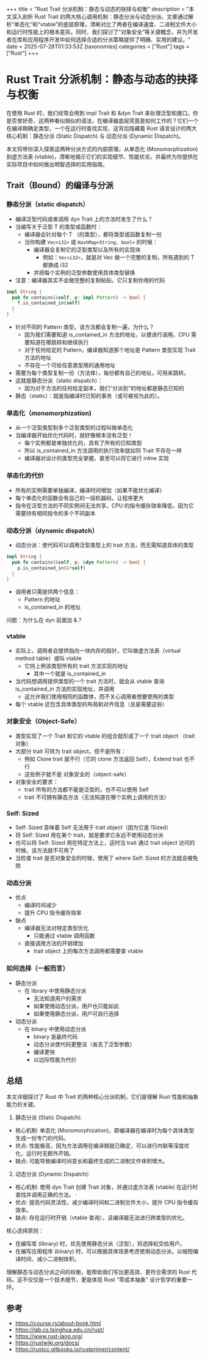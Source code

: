 +++
title = "Rust Trait 分派机制：静态与动态的抉择与权衡"
description = "本文深入剖析 Rust Trait 的两大核心调用机制：静态分派与动态分派。文章通过解析“单态化”和“vtable”的底层原理，清晰对比了两者在编译速度、二进制文件大小和运行时性能上的根本差异。同时，我们探讨了“对象安全”等关键概念，并为开发者在库和应用程序开发中如何选择合适的分派策略提供了明确、实用的建议。"
date = 2025-07-28T01:33:53Z
[taxonomies]
categories = ["Rust"]
tags = ["Rust"]
+++

<!-- more -->

# Rust Trait 分派机制：静态与动态的抉择与权衡

在使用 Rust 时，我们经常会用到 impl Trait 和 &dyn Trait 来处理泛型和接口。你是否曾好奇，这两种看似相似的语法，在编译器底层究竟是如何工作的？它们一个在编译期确定类型，一个在运行时查找实现，这背后隐藏着 Rust 语言设计的两大核心机制：静态分派 (Static Dispatch) 与 动态分派 (Dynamic Dispatch)。

本文将带你深入探索这两种分派方式的内部原理，从单态化 (Monomorphization) 到虚方法表 (vtable)，清晰地揭示它们的实现细节、性能优劣，并最终为你提供在实际项目中如何做出明智选择的实用指南。

## Trait（Bound）的编译与分派

### 静态分派（static dispatch）

- 编译泛型代码或者调用 dyn Trait 上的方法时发生了什么？
- 当编写关于泛型 T 的类型或函数时：
  - 编译器会针对每个 T （的类型），都将类型或函数复制一份
  - 当你构建 `Vec<i32>` 或 `HashMap<String, bool>` 的时候：
    - 编译器会复制它的泛型类型以及所有的实现块
      - 例如：`Vec<i32>`，就是对 Vec 做一个完整的复制，所有遇到的 T 都换成 i32
    - 并把每个实例的泛型参数使用具体类型替换
- 注意：编译器其实不会做完整的复制粘贴，它只复制你用的代码

```rust
impl String {
  pub fn contains(&self, p: impl Pattern) -> bool {
    f.is_contained_in(self)
  }
}
```

- 针对不同的 Pattern 类型，该方法都会复制一遍，为什么？
  - 因为我们需要知道 is_contained_in 方法的地址，以便进行调用。CPU 需要知道在哪跳转和继续执行
  - 对于任何给定的 Pattern，编译器知道那个地址是 Pattern 类型实现 Trait 方法的地址
  - 不存在一个可给任意类型用的通用地址
- 需要为每个类型复制一份（方法体），每份都有自己的地址，可用来跳转。
- 这就是静态分派（static dispatch）：
  - 因为对于方法的任何给定副本，我们“分派到”的地址都是静态已知的
- 静态（static）：就是指编译时已知的事务（或可被视为此的）。

### 单态化（monomorphization)

- 从一个泛型类型到多个泛型类型的过程叫做单态化
- 当编译器开始优化代码时，就好像根本没有泛型！
  - 每个实例都是单独优化的，具有了所有的已知类型
  - 所以 is_contained_in 方法调用的执行效率就如同 Trait 不存在一样
  - 编译器对设计的类型完全掌握，甚至可以将它进行 inline 实现

### 单态化的代价

- 所有的实例需要单独编译，编译时间增加（如果不能优化编译）
- 每个单态化的函数会有自己的一段机器码，让程序更大
- 指令在泛型方法的不同实例间无法共享，CPU 的指令缓存效率降低，因为它需要持有相同指令的多个不同副本

### 动态分派（dynamic dispatch）

- 动态分派：使代码可以调用泛型类型上的 trait 方法，而无需知道具体的类型

```rust
impl String {
  pub fn contains(&self, p: &dyn Pattern) -> bool {
    p.is_contained_in(&*self)
  }
}
```

- 调用者只需提供两个信息：
  - Pattern 的地址
  - is_contained_in 的地址

问题：为什么在 dyn 前面加 &？

### vtable

- 实际上，调用者会提供指向一块内存的指针，它叫做虚方法表（virtual method table）或叫 vtable
  - 它持上例该类型所有的 trait 方法实现的地址
    - 其中一个就是 is_contained_in
- 当代码想调用提供类型的一个 trait 方法时，就会从 vtable 查询 is_contained_in 方法的实现地址，并调用
  - 这允许我们使用相同的函数体，而不关心调用者想要使用的类型
- 每个 vtable 还包含具体类型的布局和对齐信息（总是需要这些）

### 对象安全（Object-Safe）

- 类型实现了一个 Trait 和它的 vtable 的组合就形成了一个 trait object （trait 对象）
- 大部分 trait 可转为 trait object，但不是所有：
  - 例如 Clone trait 就不行（它的 clone 方法返回 Self），Extend trait 也不行
  - 这些例子就不是 对象安全的（object-safe）
- 对象安全的要求：
  - trait 所有的方法都不能是泛型的，也不可以使用 Self
  - trait 不可拥有静态方法（无法知道在哪个实例上调用的方法）

### Self: Sized

- Self: Sized 意味着 Self 无法用于 trait object（因为它是 !Sized）
- 将 Self: Sized 用在某个 trait，就是要求它永远不使用动态分派
- 也可以将 Self: Sized 用在特定方法上，这时当 trait 通过 trait object 访问的时候，该方法就不可用了
- 当检查 trait 是否对象安全的时候，使用了 where Self: Sized 的方法就会被免除

### 动态分派

- 优点
  - 编译时间减少
  - 提升 CPU 指令缓存效率
- 缺点
  - 编译器无法对特定类型优化
    - 只能通过 vtable 调用函数
  - 直接调用方法的开销增加
    - trait object 上的每次方法调用都需要查 vtable

### 如何选择（一般而言）

- 静态分派
  - 在 library 中使用静态分派
    - 无法知道用户的需求
    - 如果使用动态分派，用户也只能如此
    - 如果使用静态分派，用户可自行选择
- 动态分派
  - 在 binary 中使用动态分派
    - binary 是最终代码
    - 动态分派使代码更整洁（省去了泛型参数）
    - 编译更快
    - 以边际性能为代价

## 总结

本文详细探讨了 Rust 中 Trait 的两种核心分派机制，它们是理解 Rust 性能和抽象能力的关键。

1. 静态分派 (Static Dispatch):

- 核心机制: 单态化 (Monomorphization)，即编译器在编译时为每个具体类型生成一份专门的代码。
- 优点: 性能极高，因为方法调用在编译期就已确定，可以进行内联等深度优化，运行时无额外开销。
- 缺点: 可能导致编译时间变长和最终生成的二进制文件体积增大。

2. 动态分派 (Dynamic Dispatch):

- 核心机制: 使用 dyn Trait 创建 Trait 对象，并通过虚方法表 (vtable) 在运行时查找并调用正确的方法。
  ·
- 优点: 提高代码灵活性，减少编译时间和二进制文件大小，提升 CPU 指令缓存效率。
- 缺点: 存在运行时开销（vtable 查询），且编译器无法进行跨类型的优化。

核心选择原则：

- 在编写库 (library) 时，优先使用静态分派（泛型），将选择权交给用户。
- 在编写应用程序 (binary) 时，可以根据具体场景考虑使用动态分派，以缩短编译时间、减小二进制体积。

理解静态与动态分派之间的权衡，能帮助我们写出更高效、更符合需求的 Rust 代码。这不仅仅是一个技术细节，更是体现 Rust “零成本抽象” 设计哲学的重要一环。

## 参考

- <https://course.rs/about-book.html>
- <https://lab.cs.tsinghua.edu.cn/rust/>
- <https://www.rust-lang.org/>
- <https://rustwiki.org/docs/>
- <https://rustcc.gitbooks.io/rustprimer/content/>
